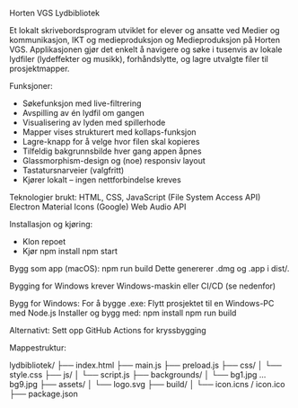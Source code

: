 Horten VGS Lydbibliotek

Et lokalt skrivebordsprogram utviklet for elever og ansatte ved Medier og kommunikasjon, IKT og medieproduksjon og Medieproduksjon på Horten VGS.
Applikasjonen gjør det enkelt å navigere og søke i tusenvis av lokale lydfiler (lydeffekter og musikk), forhåndslytte, og lagre utvalgte filer til prosjektmapper.

Funksjoner:

- Søkefunksjon med live-filtrering
- Avspilling av én lydfil om gangen
- Visualisering av lyden med spillerhode
- Mapper vises strukturert med kollaps-funksjon
- Lagre-knapp for å velge hvor filen skal kopieres
- Tilfeldig bakgrunnsbilde hver gang appen åpnes
- Glassmorphism-design og (noe) responsiv layout
- Tastatursnarveier (valgfritt)
- Kjører lokalt – ingen nettforbindelse kreves

Teknologier brukt:
HTML, CSS, JavaScript (File System Access API)
Electron
Material Icons (Google)
Web Audio API

Installasjon og kjøring:
- Klon repoet
- Kjør
  npm install
  npm start

Bygg som app (macOS):
  npm run build
    Dette genererer .dmg og .app i dist/.

Bygging for Windows krever Windows-maskin eller CI/CD (se nedenfor)

Bygg for Windows:
  For å bygge .exe:
    Flytt prosjektet til en Windows-PC med Node.js
Installer og bygg med:
  npm install
  npm run build

Alternativt: Sett opp GitHub Actions for kryssbygging

Mappestruktur:

lydbibliotek/
├── index.html
├── main.js
├── preload.js
├── css/
│   └── style.css
├── js/
│   └── script.js
├── backgrounds/
│   └── bg1.jpg ... bg9.jpg
├── assets/
│   └── logo.svg
├── build/
│   └── icon.icns / icon.ico
├── package.json

